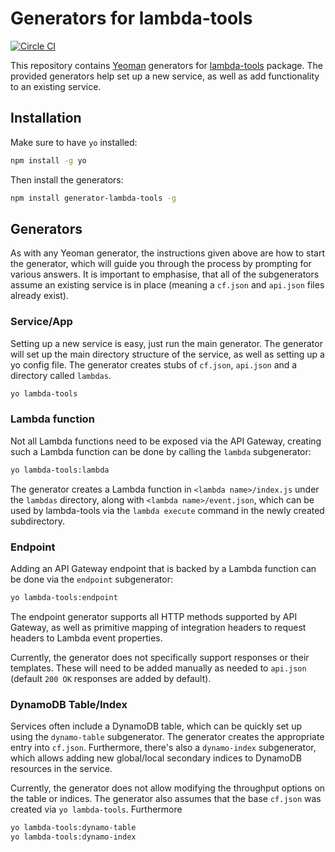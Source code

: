 # Generators for lambda-tools

[![Circle CI](https://circleci.com/gh/Testlio/generator-lambda-tools.svg?style=svg&circle-token=63037fa0129cb7bbae3f9601aa6baaa2bebf582a)](https://circleci.com/gh/Testlio/generator-lambda-tools)

This repository contains [Yeoman](https://yeoman.io) generators for [lambda-tools](https://github.com/testlio/lambda-tools) package. The provided generators help set up a new service, as well as add functionality to an existing service.

## Installation

Make sure to have `yo` installed:

```bash
npm install -g yo
```

Then install the generators:

```bash
npm install generator-lambda-tools -g
```

## Generators

As with any Yeoman generator, the instructions given above are how to start the generator, which will guide you through the process by prompting for various answers. It is important to emphasise, that all of the subgenerators assume an existing service is in place (meaning a `cf.json` and `api.json` files already exist).

### Service/App

Setting up a new service is easy, just run the main generator. The generator will set up the main directory structure of the service, as well as setting up a yo config file. The generator creates stubs of `cf.json`, `api.json` and a directory called `lambdas`.

```bash
yo lambda-tools
```

### Lambda function

Not all Lambda functions need to be exposed via the API Gateway, creating such a Lambda function can be done by calling the `lambda` subgenerator:

```bash
yo lambda-tools:lambda
```

The generator creates a Lambda function in `<lambda name>/index.js` under the `lambdas` directory, along with `<lambda name>/event.json`, which can be used by lambda-tools via the `lambda execute` command in the newly created subdirectory.

### Endpoint

Adding an API Gateway endpoint that is backed by a Lambda function can be done via the `endpoint` subgenerator:

```bash
yo lambda-tools:endpoint
```

The endpoint generator supports all HTTP methods supported by API Gateway, as well as primitive mapping of integration headers to request headers to Lambda event properties.

Currently, the generator does not specifically support responses or their templates. These will need to be added manually as needed to `api.json` (default `200 OK` responses are added by default).

### DynamoDB Table/Index

Services often include a DynamoDB table, which can be quickly set up using the `dynamo-table` subgenerator. The generator creates the appropriate entry into `cf.json`. Furthermore, there's also a `dynamo-index` subgenerator, which allows adding new global/local secondary indices to DynamoDB resources in the service.

Currently, the generator does not allow modifying the throughput options on the table or indices. The generator also assumes that the base `cf.json` was created via `yo lambda-tools`. Furthermore

```bash
yo lambda-tools:dynamo-table
yo lambda-tools:dynamo-index
```
